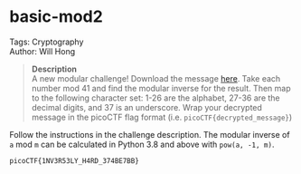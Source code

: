 # basic-mod2

Tags: Cryptography<br>
Author: Will Hong

> **Description**<br>
A new modular challenge!
Download the message [here](https://artifacts.picoctf.net/c/505/message.txt).
Take each number mod 41 and find the modular inverse for the result. Then map to the following character set: 1-26 are the alphabet, 27-36 are the decimal digits, and 37 is an underscore.
Wrap your decrypted message in the picoCTF flag format (i.e. `picoCTF{decrypted_message}`)

Follow the instructions in the challenge description.
The modular inverse of `a` mod `m` can be calculated in Python 3.8 and above with `pow(a, -1, m)`.

`picoCTF{1NV3R53LY_H4RD_374BE7BB}`
